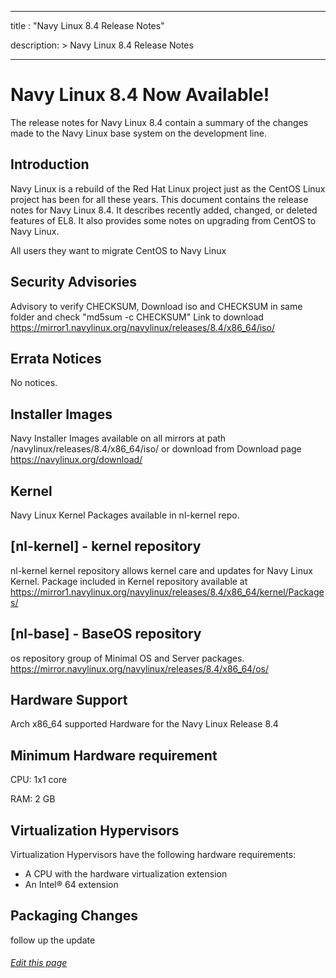 
---
title : "Navy Linux 8.4 Release Notes"

description: >
    Navy Linux 8.4 Release Notes

---
# Navy Linux 8.4 Now Available!

The release notes for Navy Linux 8.4 contain a summary of the changes made to the Navy Linux base system on the  development line.

## Introduction

Navy Linux is a rebuild of the Red Hat Linux project just as the CentOS Linux project has been for all these years. This document contains the release notes for Navy Linux 8.4. It describes recently added, changed, or deleted features of EL8. It also provides some notes on upgrading from CentOS to Navy Linux.

All users they want to migrate CentOS to Navy Linux

## Security Advisories

Advisory to verify CHECKSUM, Download iso and CHECKSUM in same folder and check "md5sum -c CHECKSUM" Link to download https://mirror1.navylinux.org/navylinux/releases/8.4/x86_64/iso/
## Errata Notices

No notices.

## Installer Images

Navy Installer Images available on all mirrors at path /navylinux/releases/8.4/x86_64/iso/ or download from
Download page https://navylinux.org/download/

## Kernel

Navy Linux Kernel Packages available in nl-kernel repo.

## [nl-kernel] - kernel repository

nl-kernel kernel repository allows kernel care and updates for Navy Linux Kernel. Package included in Kernel repository available at https://mirror1.navylinux.org/navylinux/releases/8.4/x86_64/kernel/Packages/

## [nl-base] - BaseOS repository

 os repository group of Minimal OS and Server packages. https://mirror.navylinux.org/navylinux/releases/8.4/x86_64/os/

## Hardware Support

Arch x86_64 supported Hardware for the Navy Linux Release 8.4

## Minimum Hardware requirement

CPU:  1x1 core

RAM:  2 GB

## Virtualization Hypervisors

Virtualization Hypervisors have the following hardware requirements:

- A CPU with the hardware virtualization extension
- An Intel® 64 extension

## Packaging Changes

follow up the update


###### [Edit this page](https://github.com/navy-linux/navylinux.org/blob/main/content/wiki/release-note-8.4.md)
